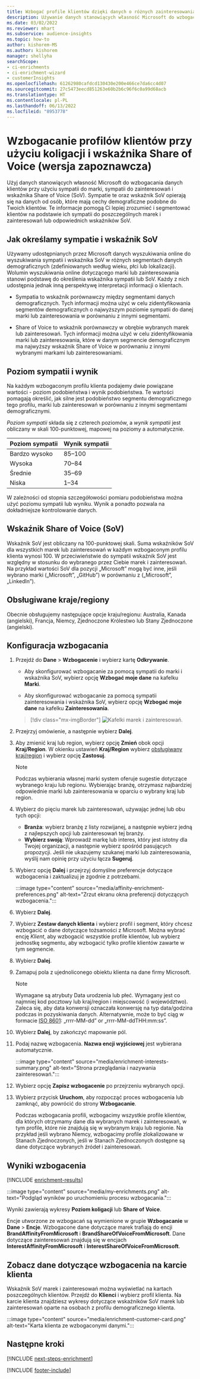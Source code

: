 ```yaml
---
title: Wzbogać profile klientów dzięki danych o różnych zainteresowaniach i danych od firmy Microsoft
description: Używanie danych stanowiących własność Microsoft do wzbogacania danych klientów przy użyciu koligacji i wskaźnika Share of Voice.
ms.date: 03/02/2022
ms.reviewer: mhart
ms.subservice: audience-insights
ms.topic: how-to
author: kishorem-MS
ms.author: kishorem
manager: shellyha
searchScope:
- ci-enrichments
- ci-enrichment-wizard
- customerInsights
ms.openlocfilehash: 61262980cafdcd130430e200e466ce7da6cc4d07
ms.sourcegitcommit: 27c5473eecd851263e60b2b6c96f6c0a99d68acb
ms.translationtype: HT
ms.contentlocale: pl-PL
ms.lasthandoff: 06/13/2022
ms.locfileid: "8953778"
---
```

# <a name="enrich-customer-profiles-with-affinities-and-share-of-voice-preview"></a>Wzbogacanie profilów klientów przy użyciu koligacji i wskaźnika Share of Voice (wersja zapoznawcza)

Użyj danych stanowiących własność Microsoft do wzbogacania danych klientów przy użyciu sympatii do marki, sympatii do zainteresowań i wskaźnika Share of Voice (SoV). Sympatie te oraz wskaźnik SoV opierają się na danych od osób, które mają cechy demograficzne podobne do Twoich klientów. Te informacje pomogą Ci lepiej zrozumieć i segmentować klientów na podstawie ich sympatii do poszczególnych marek i zainteresowań lub odpowiednich wskaźników SoV.

## <a name="how-we-determine-affinities-and-sov"></a>Jak określamy sympatie i wskaźnik SoV

Używamy udostępnianych przez Microsoft danych wyszukiwania online do wyszukiwania sympatii i wskaźnika SoV w różnych segmentach danych demograficznych (zdefiniowanych według wieku, płci lub lokalizacji). Wolumin wyszukiwania online dotyczącego marki lub zainteresowania stanowi podstawę do określenia wskaźnika sympatii lub SoV. Każdy z nich udostępnia jednak inną perspektywę interpretacji informacji o klientach.

- Sympatia to wskaźnik porównawczy między segmentami danych demograficznych. Tych informacji można użyć w celu zidentyfikowania segmentów demograficznych o najwyższym poziomie sympatii do danej marki lub zainteresowania w porównaniu z innymi segmentami.

- Share of Voice to wskaźnik porównawczy w obrębie wybranych marek lub zainteresowań. Tych informacji można użyć w celu zidentyfikowania marki lub zainteresowania, które w danym segmencie demograficznym ma najwyższy wskaźnik Share of Voice w porównaniu z innymi wybranymi markami lub zainteresowaniami.

## <a name="affinity-level-and-score"></a>Poziom sympatii i wynik

Na każdym wzbogaconym profilu klienta podajemy dwie powiązane wartości - poziom podobieństwa i wynik podobieństwa. Te wartości pomagają określić, jak silne jest podobieństwo segmentu demograficznego tego profilu, marki lub zainteresowań w porównaniu z innymi segmentami demograficznymi.

*Poziom sympatii* składa się z czterech poziomów, a *wynik sympatii* jest obliczany w skali 100-punktowej, mapowej na poziomy a automatycznie.

|Poziom sympatii |Wynik sympatii  |
|---------|---------|
|Bardzo wysoko     | 85–100       |
|Wysoka     | 70–84        |
|Średnie     | 35–69        |
|Niska     | 1–34        |

W zależności od stopnia szczegółowości pomiaru podobieństwa można użyć poziomu sympatii lub wyniku. Wynik a ponadto pozwala na dokładniejsze kontrolowanie danych.

## <a name="share-of-voice-sov"></a>Wskaźnik Share of Voice (SoV)

Wskaźnik SoV jest obliczany na 100-punktowej skali. Suma wskaźników SoV dla wszystkich marek lub zainteresowań w każdym wzbogaconym profilu klienta wynosi 100. W przeciwieństwie do sympatii wskaźnik SoV jest względny w stosunku do wybranego przez Ciebie marek i zainteresowań. Na przykład wartości SoV dla pozycji „Microsoft” mogą być inne, jeśli wybrano marki („Microsoft”, „GitHub”) w porównaniu z („Microsoft”, „LinkedIn”).

## <a name="supported-countriesregions"></a>Obsługiwane kraje/regiony

Obecnie obsługujemy następujące opcje kraju/regionu: Australia, Kanada (angielski), Francja, Niemcy, Zjednoczone Królestwo lub Stany Zjednoczone (angielski).

## <a name="configure-the-enrichment"></a>Konfiguracja wzbogacania

1. Przejdź do **Dane** > **Wzbogacenie** i wybierz kartę **Odkrywanie**.

   - Aby skonfigurować wzbogacanie za pomocą sympatii do marki i wskaźnika SoV, wybierz opcję **Wzbogać moje dane** na kafelku **Marki**.

   - Aby skonfigurować wzbogacanie za pomocą sympatii zainteresowania i wskaźnika SoV, wybierz opcję **Wzbogać moje dane** na kafelku **Zainteresowania**.

   > [!div class="mx-imgBorder"]
   > ![Kafelki marek i zainteresowań.](media/BrandsInterest-tile-Hub.png "Kafelki marek i zainteresowań")

1. Przejrzyj omówienie, a następnie wybierz **Dalej**.

1. Aby zmienić kraj lub region, wybierz opcję **Zmień** obok opcji **Kraj/Region**. W okienku ustawień **Kraj/Region** wybierz [obsługiwany kraj/region](#supported-countriesregions) i wybierz opcję **Zastosuj**.

   > [!NOTE]
   > Podczas wybierania własnej marki system oferuje sugestie dotyczące wybranego kraju lub regionu. Wybierając branżę, otrzymasz najbardziej odpowiednie marki lub zainteresowania w oparciu o wybrany kraj lub region.

1. Wybierz do pięciu marek lub zainteresowań, używając jednej lub obu tych opcji:

   - **Branża**: wybierz branżę z listy rozwijanej, a następnie wybierz jedną z najlepszych opcji lub zainteresowań tej branży.
   - **Wybierz swoją**: Wprowadź markę lub interes, który jest istotny dla Twojej organizacji, a następnie wybierz spośród pasujących propozycji. Jeśli nie ukazujemy szukanej marki lub zainteresowania, wyślij nam opinię przy użyciu łącza **Sugeruj**.

1. Wybierz opcję **Dalej** i przejrzyj domyślne preferencje dotyczące wzbogacenia i zaktualizuj je zgodnie z potrzebami.

   :::image type="content" source="media/affinity-enrichment-preferences.png" alt-text="Zrzut ekranu okna preferencji dotyczących wzbogacenia.":::

1. Wybierz **Dalej**.

1. Wybierz **Zestaw danych klienta** i wybierz profil i segment, który chcesz wzbogacić o dane dotyczące tożsamości z Microsoft. Można wybrać encję *Klient*, aby wzbogacić wszystkie profile klientów, lub wybierz jednostkę segmentu, aby wzbogacić tylko profile klientów zawarte w tym segmencie.

1. Wybierz **Dalej**.

1. Zamapuj pola z ujednoliconego obiektu klienta na dane firmy Microsoft.

   > [!NOTE]
   > Wymagane są atrybuty Data urodzenia lub płeć. Wymagany jest co najmniej kod pocztowy lub kraj/region i miejscowość (i województwo). Zaleca się, aby data konwersji oznaczała konwersję na typ data/godzina podczas in pozyskiwania danych. Alternatywnie, może to być ciąg w formacie [ISO 8601](https://www.iso.org/iso-8601-date-and-time-format.html): „rrrr-MM-dd” or „rrrr-MM-ddTHH:mm:ss”.

1. Wybierz **Dalej**, by zakończyć mapowanie pól.

1. Podaj nazwę wzbogacenia. **Nazwa encji wyjściowej** jest wybierana automatycznie.

   :::image type="content" source="media/enrichment-interests-summary.png" alt-text="Strona przeglądania i nazywania zainteresowań.":::

1. Wybierz opcję **Zapisz wzbogacenie** po przejrzeniu wybranych opcji.

1. Wybierz przycisk **Uruchom**, aby rozpocząć proces wzbogacenia lub zamknąć, aby powrócić do strony **Wzbogacanie**.

   Podczas wzbogacania profili, wzbogacimy wszystkie profile klientów, dla których otrzymamy dane dla wybranych marek i zainteresowań, w tym profile, które nie znajdują się w wybranym kraju lub regionie. Na przykład jeśli wybrano Niemcy, wzbogacimy profile zlokalizowane w Stanach Zjednoczonych, jeśli w Stanach Zjednoczonych dostępne są dane dotyczące wybranych źródeł i zainteresowań.

## <a name="enrichment-results"></a>Wyniki wzbogacenia

[!INCLUDE [enrichment-results](includes/enrichment-results.md)]

:::image type="content" source="media/my-enrichments.png" alt-text="Podgląd wyników po uruchomieniu procesu wzbogacania.":::

Wyniki zawierają wykresy **Poziom koligacji** lub **Share of Voice**.

Encje utworzone ze wzbogacań są wymienione w grupie **Wzbogacanie** w **Dane** > **Encje**. Wzbogacone dane dotyczące marek trafiają do encji **BrandAffinityFromMicrosoft** i **BrandShareOfVoiceFromMicrosoft**. Dane dotyczące zainteresowań znajdują się w encjach **InterestAffinityFromMicrosoft** i **InterestShareOfVoiceFromMicrosoft**.

## <a name="see-enrichment-data-on-the-customer-card"></a>Zobacz dane dotyczące wzbogacenia na karcie klienta

Wskaźnik SoV marek i zainteresowań można wyświetlać na kartach poszczególnych klientów. Przejdź do **Klienci** i wybierz profil klienta. Na karcie klienta znajdziesz wykresy dotyczące wskaźników SoV marek lub zainteresowań oparte na osobach z profilu demograficznego klienta.

:::image type="content" source="media/enrichment-customer-card.png" alt-text="Karta klienta ze wzbogaconymi danymi.":::

## <a name="next-steps"></a>Następne kroki

[!INCLUDE [next-steps-enrichment](includes/next-steps-enrichment.md)]


[!INCLUDE [footer-include](includes/footer-banner.md)]
